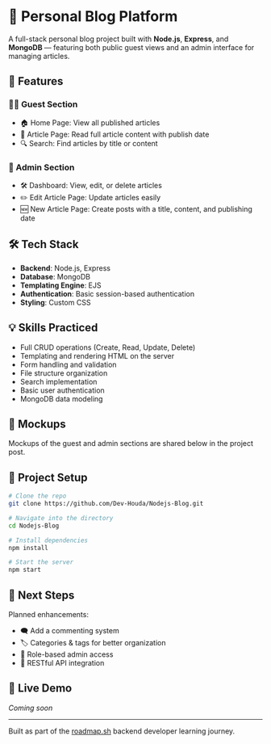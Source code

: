 # 📝 Personal Blog Platform

A full-stack personal blog project built with **Node.js**, **Express**, and **MongoDB** — featuring both public guest views and an admin interface for managing articles.

## 🚀 Features

### 🧑‍💻 Guest Section
- 🏠 Home Page: View all published articles
- 📄 Article Page: Read full article content with publish date
- 🔍 Search: Find articles by title or content

### 🔐 Admin Section
- 🛠 Dashboard: View, edit, or delete articles
- ✏️ Edit Article Page: Update articles easily
- 🆕 New Article Page: Create posts with a title, content, and publishing date

## 🛠 Tech Stack

- **Backend**: Node.js, Express
- **Database**: MongoDB
- **Templating Engine**: EJS
- **Authentication**: Basic session-based authentication
- **Styling**: Custom CSS

## 💡 Skills Practiced

- Full CRUD operations (Create, Read, Update, Delete)
- Templating and rendering HTML on the server
- Form handling and validation
- File structure organization
- Search implementation
- Basic user authentication
- MongoDB data modeling

## 📸 Mockups

Mockups of the guest and admin sections are shared below in the project post.

## 📂 Project Setup

```bash
# Clone the repo
git clone https://github.com/Dev-Houda/Nodejs-Blog.git

# Navigate into the directory
cd Nodejs-Blog

# Install dependencies
npm install

# Start the server
npm start
```

## 📌 Next Steps

Planned enhancements:
- 🗨️ Add a commenting system
- 🏷️ Categories & tags for better organization
- 🔐 Role-based admin access
- 📡 RESTful API integration

## 🔗 Live Demo

*Coming soon*

---

Built as part of the [roadmap.sh](https://roadmap.sh) backend developer learning journey.
